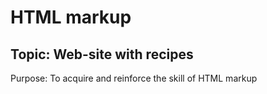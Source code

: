 # HTML markup

## Topic: Web-site with recipes

Purpose: To acquire and reinforce the skill of HTML markup